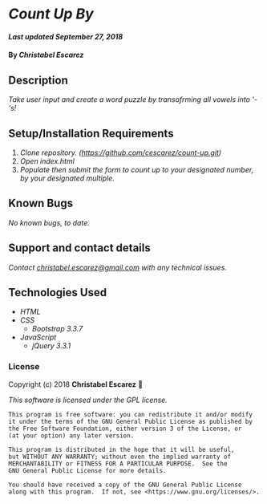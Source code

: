 # _Count Up By_

#### _Last updated September 27, 2018_

#### By _**Christabel Escarez**_

## Description

_Take user input and create a word puzzle by transofrming all vowels into '-'s!_

## Setup/Installation Requirements

1. _Clone repository. (https://github.com/cescarez/count-up.git)_
2. _Open index.html_
3. _Populate then submit the form to count up to your designated number, by your designated multiple._


## Known Bugs

_No known bugs, to date._

## Support and contact details

_Contact christabel.escarez@gmail.com with any technical issues._

## Technologies Used

* _HTML_
* _CSS_
  * _Bootstrap 3.3.7_
* _JavaScript_
  * _jQuery 3.3.1_

### License

Copyright (c) 2018 **Christabel Escarez** :dog:

*This software is licensed under the GPL license.*

    This program is free software: you can redistribute it and/or modify
    it under the terms of the GNU General Public License as published by
    the Free Software Foundation, either version 3 of the License, or
    (at your option) any later version.

    This program is distributed in the hope that it will be useful,
    but WITHOUT ANY WARRANTY; without even the implied warranty of
    MERCHANTABILITY or FITNESS FOR A PARTICULAR PURPOSE.  See the
    GNU General Public License for more details.

    You should have received a copy of the GNU General Public License
    along with this program.  If not, see <https://www.gnu.org/licenses/>.
